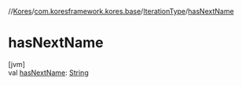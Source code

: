 //[Kores](../../../index.md)/[com.koresframework.kores.base](../index.md)/[IterationType](index.md)/[hasNextName](has-next-name.md)

# hasNextName

[jvm]\
val [hasNextName](has-next-name.md): [String](https://kotlinlang.org/api/latest/jvm/stdlib/kotlin/-string/index.html)
